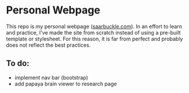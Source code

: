 # Personal Webpage
This repo is my personal webpage ([saarbuckle.com](https://saarbuckle.com/)). In an effort to learn and practice, I've made the site from scratch instead of using a pre-built template or stylesheet. For this reason, it is far from perfect and probably does not reflect the best practices.

## To do:
* implement nav bar (bootstrap)
* add papaya brain viewer to research page